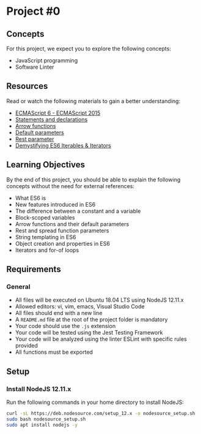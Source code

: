 # Project #0

## Concepts
For this project, we expect you to explore the following concepts:

- JavaScript programming
- Software Linter

## Resources
Read or watch the following materials to gain a better understanding:

- [ECMAScript 6 - ECMAScript 2015](https://www.ecma-international.org/ecma-262/6.0/)
- [Statements and declarations](https://developer.mozilla.org/en-US/docs/Web/JavaScript/Guide/Statements)
- [Arrow functions](https://developer.mozilla.org/en-US/docs/Web/JavaScript/Reference/Functions/Arrow_functions)
- [Default parameters](https://developer.mozilla.org/en-US/docs/Web/JavaScript/Reference/Functions/Default_parameters)
- [Rest parameter](https://developer.mozilla.org/en-US/docs/Web/JavaScript/Reference/Functions/rest_parameters)
- [Demystifying ES6 Iterables & Iterators](https://davidwalsh.name/es6-generators)

## Learning Objectives
By the end of this project, you should be able to explain the following concepts without the need for external references:

- What ES6 is
- New features introduced in ES6
- The difference between a constant and a variable
- Block-scoped variables
- Arrow functions and their default parameters
- Rest and spread function parameters
- String templating in ES6
- Object creation and properties in ES6
- Iterators and for-of loops

## Requirements
### General
- All files will be executed on Ubuntu 18.04 LTS using NodeJS 12.11.x
- Allowed editors: vi, vim, emacs, Visual Studio Code
- All files should end with a new line
- A `README.md` file at the root of the project folder is mandatory
- Your code should use the `.js` extension
- Your code will be tested using the Jest Testing Framework
- Your code will be analyzed using the linter ESLint with specific rules provided
- All functions must be exported

## Setup
### Install NodeJS 12.11.x
Run the following commands in your home directory to install NodeJS:

```sh
curl -sL https://deb.nodesource.com/setup_12.x -o nodesource_setup.sh
sudo bash nodesource_setup.sh
sudo apt install nodejs -y

